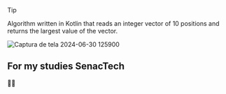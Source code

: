 >[!TIP]
> Algorithm written in Kotlin that reads an integer vector of 10 positions and returns the largest value of the vector.
>
>![Captura de tela 2024-06-30 125900](https://github.com/Zehlito/Vetor-10-posi-oes-retorno-maior-Kotlin-/assets/92304737/f17693aa-eecb-4466-aa6d-b68b798d463e)
>
> ## For my studies SenacTech
>
>:technologist:
